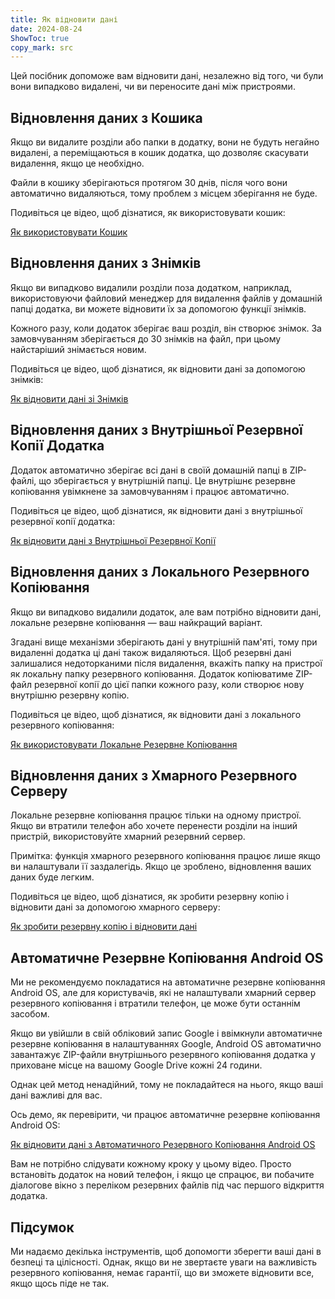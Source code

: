 ```yaml
---
title: Як відновити дані  
date: 2024-08-24  
ShowToc: true
copy_mark: src
---
```


Цей посібник допоможе вам відновити дані, незалежно від того, чи були вони випадково видалені, чи ви переносите дані між пристроями.

## Відновлення даних з Кошика

Якщо ви видалите розділи або папки в додатку, вони не будуть негайно видалені, а переміщаються в кошик додатка, що дозволяє скасувати видалення, якщо це необхідно.

Файли в кошику зберігаються протягом 30 днів, після чого вони автоматично видаляються, тому проблем з місцем зберігання не буде.

Подивіться це відео, щоб дізнатися, як використовувати кошик:  

[Як використовувати Кошик](https://youtube.com/shorts/WUrHmY4-T30?feature=share)

## Відновлення даних з Знімків

Якщо ви випадково видалили розділи поза додатком, наприклад, використовуючи файловий менеджер для видалення файлів у домашній папці додатка, ви можете відновити їх за допомогою функції знімків.

Кожного разу, коли додаток зберігає ваш розділ, він створює знімок. За замовчуванням зберігається до 30 знімків на файл, при цьому найстаріший знімається новим.

Подивіться це відео, щоб дізнатися, як відновити дані за допомогою знімків:  

[Як відновити дані зі Знімків](https://youtu.be/QRlzmj-Vp88)

## Відновлення даних з Внутрішньої Резервної Копії Додатка

Додаток автоматично зберігає всі дані в своїй домашній папці в ZIP-файлі, що зберігається у внутрішній папці. Це внутрішнє резервне копіювання увімкнене за замовчуванням і працює автоматично.

Подивіться це відео, щоб дізнатися, як відновити дані з внутрішньої резервної копії додатка:  

[Як відновити дані з Внутрішньої Резервної Копії](https://youtube.com/shorts/GAOLcbpsCHQ?feature=share)

## Відновлення даних з Локального Резервного Копіювання

Якщо ви випадково видалили додаток, але вам потрібно відновити дані, локальне резервне копіювання — ваш найкращий варіант.

Згадані вище механізми зберігають дані у внутрішній пам'яті, тому при видаленні додатка ці дані також видаляються. Щоб резервні дані залишалися недоторканими після видалення, вкажіть папку на пристрої як локальну папку резервного копіювання. Додаток копіюватиме ZIP-файл резервної копії до цієї папки кожного разу, коли створює нову внутрішню резервну копію.

Подивіться це відео, щоб дізнатися, як відновити дані з локального резервного копіювання:  

[Як використовувати Локальне Резервне Копіювання](https://youtu.be/Y-M5V3OKWM8)

## Відновлення даних з Хмарного Резервного Серверу

Локальне резервне копіювання працює тільки на одному пристрої. Якщо ви втратили телефон або хочете перенести розділи на інший пристрій, використовуйте хмарний резервний сервер.

Примітка: функція хмарного резервного копіювання працює лише якщо ви налаштували її заздалегідь. Якщо це зроблено, відновлення ваших даних буде легким.

Подивіться це відео, щоб дізнатися, як зробити резервну копію і відновити дані за допомогою хмарного серверу:  

[Як зробити резервну копію і відновити дані](https://youtube.com/shorts/F2UTxySivO4)

## Автоматичне Резервне Копіювання Android OS

Ми не рекомендуємо покладатися на автоматичне резервне копіювання Android OS, але для користувачів, які не налаштували хмарний сервер резервного копіювання і втратили телефон, це може бути останнім засобом.

Якщо ви увійшли в свій обліковий запис Google і ввімкнули автоматичне резервне копіювання в налаштуваннях Google, Android OS автоматично завантажує ZIP-файли внутрішнього резервного копіювання додатка у приховане місце на вашому Google Drive кожні 24 години.

Однак цей метод ненадійний, тому не покладайтеся на нього, якщо ваші дані важливі для вас.

Ось демо, як перевірити, чи працює автоматичне резервне копіювання Android OS:  

[Як відновити дані з Автоматичного Резервного Копіювання Android OS](https://youtu.be/PMrsCCpMebk)

Вам не потрібно слідувати кожному кроку у цьому відео. Просто встановіть додаток на новий телефон, і якщо це спрацює, ви побачите діалогове вікно з переліком резервних файлів під час першого відкриття додатка.

## Підсумок

Ми надаємо декілька інструментів, щоб допомогти зберегти ваші дані в безпеці та цілісності. Однак, якщо ви не звертаєте уваги на важливість резервного копіювання, немає гарантії, що ви зможете відновити все, якщо щось піде не так.
